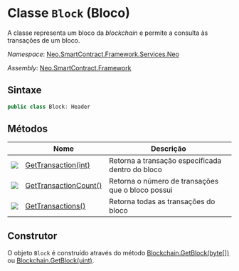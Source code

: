 # Classe `Block` (Bloco)

A classe representa um bloco da *blockchain* e permite a consulta às transações de um bloco.

*Namespace*: [Neo.SmartContract.Framework.Services.Neo](../neo.md)

*Assembly*: [Neo.SmartContract.Framework](../../dotnet.md)

## Sintaxe

```c#
public class Block: Header
```

## Métodos

| | Nome | Descrição |
| ---------------------------------------- | ---------------------------------------- | ------------ |
| ![](https://i-msdn.sec.s-msft.com/dynimg/IC91302.jpeg) | [GetTransaction(int)](Block/GetTransaction.md) | Retorna a transação especificada dentro do bloco |
| ![](https://i-msdn.sec.s-msft.com/dynimg/IC91302.jpeg) | [GetTransactionCount()](Block/GetTransactionCount.md) | Retorna o número de transações que o bloco possui |
| ![](https://i-msdn.sec.s-msft.com/dynimg/IC91302.jpeg) | [GetTransactions()](Block/GetTransactions.md) | Retorna todas as transações do bloco |

## Construtor

O objeto `Block` é construído através do método [Blockchain.GetBlock(byte[])](Blockchain/GetBlock.md) ou [Blockchain.GetBlock(uint)](Blockchain/GetBlock2.md).
